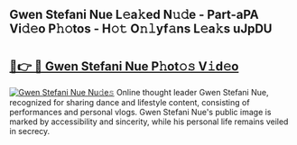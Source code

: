 ## Gwen Stefani Nue L𝚎a𝚔ed N𝚞𝚍e - Part-aPA Vi𝚍𝚎o P𝚑𝚘tos - H𝚘𝚝 O𝚗𝚕yf𝚊ns L𝚎a𝚔s uJpDU

# <h2><a href="http://kf9yyxk.oniu.top/?m=Gwen+Stefani+Nue">🔗👉 🔴 Gwen Stefani Nue P𝚑ot𝚘𝚜 V𝚒d𝚎o</a></h2>

[![Gwen Stefani Nue Nu𝚍e𝚜](https://i.imgur.com/0qMVB7G.gif)](http://kf9yyxk.oniu.top/?m=Gwen+Stefani+Nue)
Online thought leader Gwen Stefani Nue, recognized for sharing dance and lifestyle content, consisting of performances and personal vlogs. Gwen Stefani Nue's public image is marked by accessibility and sincerity, while his personal life remains veiled in secrecy.  
